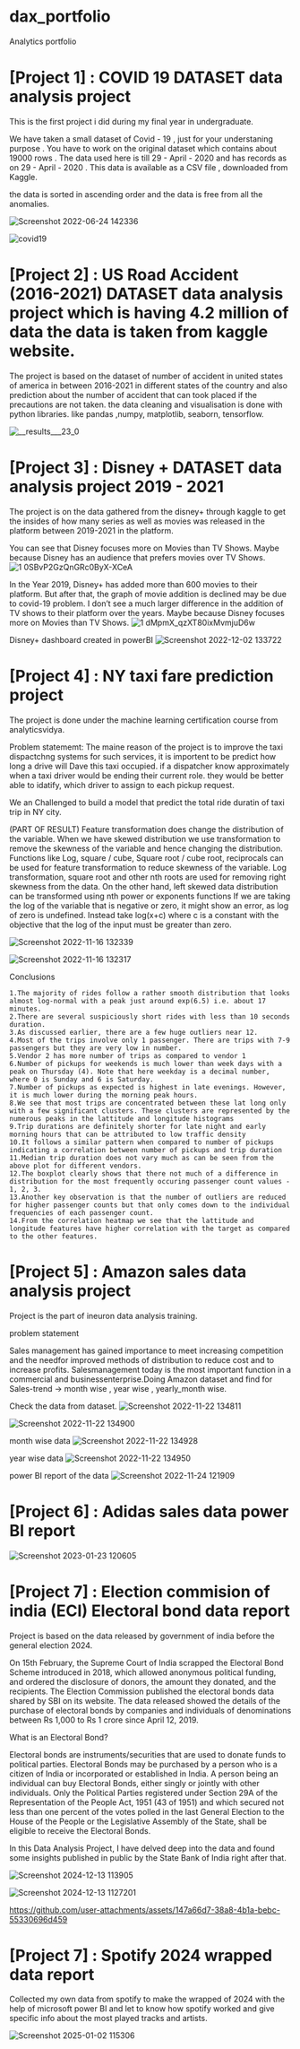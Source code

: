 # dax_portfolio
Analytics portfolio

    
    
# [Project 1] : COVID 19 DATASET data analysis project

This is the first project i did during my final year in undergraduate.

We have taken a small dataset of Covid - 19 , just for your understaning purpose . You have to work on the original dataset which contains about 19000 rows .
The data used here is till 29 - April - 2020 and has records as on 29 - April - 2020 .
This data is available as a CSV file , downloaded from Kaggle.

the data is sorted in ascending order and the data is free from all the anomalies.

![Screenshot 2022-06-24 142336](https://user-images.githubusercontent.com/97302476/175500706-5ba86c78-d9b0-4893-b8e0-31bc6a4945b7.png)

![covid19](https://user-images.githubusercontent.com/97302476/212250773-3c004d38-4511-4f28-b137-1dfb74279233.png)





# [Project 2] : US Road Accident (2016-2021) DATASET data analysis project which is having 4.2 million of data the data is taken from kaggle website.

The project is based on the dataset of number of accident in united states of america in between 2016-2021 in different states of the country and also prediction about the number of accident that can took placed if the precautions are not taken.
the data cleaning and visualisation is done with python libraries.
like pandas ,numpy, matplotlib, seaborn, tensorflow.

![__results___23_0](https://user-images.githubusercontent.com/97302476/175494772-f841790b-0081-4d17-aecc-4798be80f3be.png)





# [Project 3] : Disney + DATASET data analysis project 2019 - 2021

The project is on the data gathered from the disney+ through kaggle to get the insides of how many series as well as movies was released in the platform between 2019-2021 in the platform.

You can see that Disney focuses more on Movies than TV Shows. Maybe because Disney has an audience that prefers movies over TV Shows.
![1 0SBvP2GzQnGRc0ByX-XCeA](https://user-images.githubusercontent.com/97302476/175484330-a71d7086-5639-4505-81df-6ffa96c07736.png)

In the Year 2019, Disney+ has added more than 600 movies to their platform. But after that, the graph of movie addition is declined may be due to covid-19 problem. I don’t see a much larger difference in the addition of TV shows to their platform over the years. Maybe because Disney focuses more on Movies than TV Shows.
![1 dMpmX_qzXT80ixMvmjuD6w](https://user-images.githubusercontent.com/97302476/175484365-54938bdb-3f33-425b-8e69-6817dbb8e203.png)

Disney+ dashboard created in powerBI
![Screenshot 2022-12-02 133722](https://user-images.githubusercontent.com/97302476/205245866-18143c2f-7c5d-43ca-8b1b-64c8a91ceeaf.png)



# [Project 4] : NY taxi fare prediction project

The project is done under the machine learning certification course from analyticsvidya. 

Problem statememt:
The maine reason of the project is to improve the taxi dispactchng systems for such services, it is importent to be predict how long a drive will Dave this taxi occupied.
if a dispatcher know approximately when a taxi driver would be ending their current role. they would be better able to idatify, which driver to assign to each pickup request.

We an Challenged to build a model that predict the total ride duratin of taxi trip in NY city.


(PART OF RESULT)
Feature transformation does change the distribution of the variable. When we have skewed distribution we use transformation to remove the skewness of the variable and hence changing the distribution. Functions like Log, square / cube, Square root / cube root, reciprocals can be used for feature transformation to reduce skewness of the variable.
Log transformation, square root and other nth roots are used for removing right skewness from the data. On the other hand, left skewed data distribution can be transformed using nth power or exponents functions
If we are taking the log of the variable that is negative or zero, it might show an error, as log of zero is undefined. Instead take log(x+c) where c is a constant with the objective that the log of the input must be greater than zero.

![Screenshot 2022-11-16 132339](https://user-images.githubusercontent.com/97302476/202120495-0fe0f4d3-34f1-45f9-be01-47323873d57a.png)

![Screenshot 2022-11-16 132317](https://user-images.githubusercontent.com/97302476/202120630-b0b13516-97fd-4706-b1f5-89ae39b687a5.png)


Conclusions

    1.The majority of rides follow a rather smooth distribution that looks almost log-normal with a peak just around exp(6.5) i.e. about 17 minutes.
    2.There are several suspiciously short rides with less than 10 seconds duration.
    3.As discussed earlier, there are a few huge outliers near 12.
    4.Most of the trips involve only 1 passenger. There are trips with 7-9 passengers but they are very low in number.
    5.Vendor 2 has more number of trips as compared to vendor 1
    6.Number of pickups for weekends is much lower than week days with a peak on Thursday (4). Note that here weekday is a decimal number, where 0 is Sunday and 6 is Saturday.
    7.Number of pickups as expected is highest in late evenings. However, it is much lower during the morning peak hours.
    8.We see that most trips are concentrated between these lat long only with a few significant clusters. These clusters are represented by the numerous peaks in the lattitude and longitude histograms
    9.Trip durations are definitely shorter for late night and early morning hours that can be attributed to low traffic density
    10.It follows a similar pattern when compared to number of pickups indicating a correlation between number of pickups and trip duration
    11.Median trip duration does not vary much as can be seen from the above plot for different vendors.
    12.The boxplot clearly shows that there not much of a difference in distribution for the most frequently occuring passenger count values - 1, 2, 3.
    13.Another key observation is that the number of outliers are reduced for higher passenger counts but that only comes down to the individual frequencies of each passenger count.
    14.From the correlation heatmap we see that the lattitude and longitude features have higher correlation with the target as compared to the other features.


# [Project 5] : Amazon sales data analysis project

Project is the part of ineuron data analysis training.

problem statement

Sales management has gained importance to meet increasing competition and the needfor improved methods of distribution to reduce cost and to increase profits. Salesmanagement today is the most important function in a commercial and businessenterprise.Doing Amazon dataset and find for Sales-trend -> month wise , year wise , yearly_month wise.

Check the data from dataset.
![Screenshot 2022-11-22 134811](https://user-images.githubusercontent.com/97302476/203262136-c709a47e-563f-4946-b1f4-aa66f2fb8797.png)

![Screenshot 2022-11-22 134900](https://user-images.githubusercontent.com/97302476/203262143-24f5ad16-8ee7-4804-b1c7-edaf58dfd163.png)

month wise data
![Screenshot 2022-11-22 134928](https://user-images.githubusercontent.com/97302476/203262154-2c04801d-f863-4e37-af27-d14309d66402.png)

year wise data
![Screenshot 2022-11-22 134950](https://user-images.githubusercontent.com/97302476/203262156-337c2af8-3287-4e84-b366-d71bb84895d8.png)

power BI report of the data
![Screenshot 2022-11-24 121909](https://user-images.githubusercontent.com/97302476/203713531-dfcfcbf6-d9a8-488e-8b7a-359fde06e92c.png)

# [Project 6] : Adidas sales data power BI report 

![Screenshot 2023-01-23 120605](https://user-images.githubusercontent.com/97302476/213979554-e03b54e9-4689-4105-8177-288b8d3413b0.png)

# [Project 7] : Election commision of india (ECI) Electoral bond data report

Project is based on the data released by government of india before the general election 2024.

On 15th February, the Supreme Court of India scrapped the Electoral Bond Scheme introduced in 2018, which allowed anonymous political funding, and ordered the disclosure of donors, the amount they donated, and the recipients. The Election Commission published the electoral bonds data shared by SBI on its website. The data released showed the details of the purchase of electoral bonds by companies and individuals of denominations between Rs 1,000 to Rs 1 crore since April 12, 2019.

What is an Electoral Bond?

Electoral bonds are instruments/securities that are used to donate funds to political parties. Electoral Bonds may be purchased by a person who is a citizen of India or incorporated or established in India.
A person being an individual can buy Electoral Bonds, either singly or jointly with other individuals.
Only the Political Parties registered under Section 29A of the Representation of the People Act, 1951 (43 of 1951) and which secured not less than one percent of the votes polled in the last General Election to the House of the People or the Legislative Assembly of the State, shall be eligible to receive the Electoral Bonds.

In this Data Analysis Project, I have delved deep into the data and found some insights published in public by the State Bank of India right after that.

![Screenshot 2024-12-13 113905](https://github.com/user-attachments/assets/62577418-487d-4498-88d5-e05d78e8c076)

![Screenshot 2024-12-13 1127201](https://github.com/user-attachments/assets/c79f47f0-0e59-4ba0-831d-1bdefe71c4fd)



https://github.com/user-attachments/assets/147a66d7-38a8-4b1a-bebc-55330696d459

# [Project 7] : Spotify 2024 wrapped data report

Collected my own data from spotify to make the wrapped of 2024 with the help of microsoft power BI and let to know how spotify worked and give specific info about the most played tracks and artists.

![Screenshot 2025-01-02 115306](https://github.com/user-attachments/assets/9823cc96-11ed-43f9-963e-b4276afa4099)

